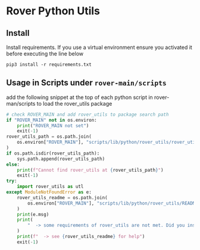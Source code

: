 # Rover Python Utils

## Install

Install requirements. If you use a virtual environment ensure you activated it before executing the line below

```
pip3 install -r requirements.txt
```

## Usage in Scripts under `rover-main/scripts`

add the following snippet at the top of each python script in rover-man/scripts to load
the rover_utils package

```python
# check ROVER_MAIN and add rover_utils to package search path
if "ROVER_MAIN" not in os.environ:
    print("ROVER_MAIN not set")
    exit(-1)
rover_utils_path = os.path.join(
    os.environ["ROVER_MAIN"], "scripts/lib/python/rover_utils/rover_utils"
)
if os.path.isdir(rover_utils_path):
    sys.path.append(rover_utils_path)
else:
    print(f"Cannot find rover_utils at {rover_utils_path}")
    exit(-1)
try:
    import rover_utils as utl
except ModuleNotFoundError as e:
    rover_utils_readme = os.path.join(
        os.environ["ROVER_MAIN"], "scripts/lib/python/rover_utils/README"
    )
    print(e.msg)
    print(
        "  -> some requirements of rover_utils are not met. Did you install all requirements?"
    )
    print(f"  -> see {rover_utils_readme} for help")
    exit(-1)
```